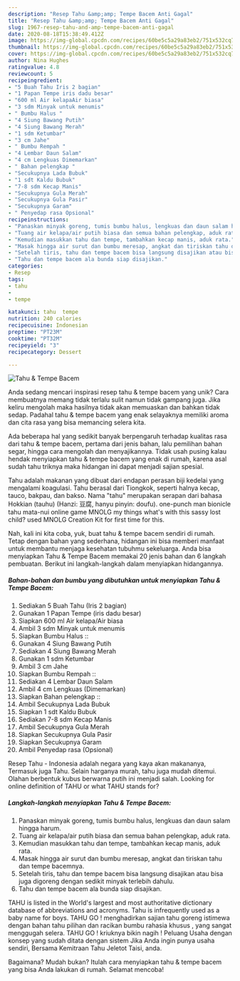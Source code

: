 ```yaml
---
description: "Resep Tahu &amp;amp; Tempe Bacem Anti Gagal"
title: "Resep Tahu &amp;amp; Tempe Bacem Anti Gagal"
slug: 1967-resep-tahu-and-amp-tempe-bacem-anti-gagal
date: 2020-08-18T15:38:49.412Z
image: https://img-global.cpcdn.com/recipes/60be5c5a29a83eb2/751x532cq70/tahu-tempe-bacem-foto-resep-utama.jpg
thumbnail: https://img-global.cpcdn.com/recipes/60be5c5a29a83eb2/751x532cq70/tahu-tempe-bacem-foto-resep-utama.jpg
cover: https://img-global.cpcdn.com/recipes/60be5c5a29a83eb2/751x532cq70/tahu-tempe-bacem-foto-resep-utama.jpg
author: Nina Hughes
ratingvalue: 4.8
reviewcount: 5
recipeingredient:
- "5 Buah Tahu Iris 2 bagian"
- "1 Papan Tempe iris dadu besar"
- "600 ml Air kelapaAir biasa"
- "3 sdm Minyak untuk menumis"
- " Bumbu Halus "
- "4 Siung Bawang Putih"
- "4 Siung Bawang Merah"
- "1 sdm Ketumbar"
- "3 cm Jahe"
- " Bumbu Rempah "
- "4 Lembar Daun Salam"
- "4 cm Lengkuas Dimemarkan"
- " Bahan pelengkap "
- "Secukupnya Lada Bubuk"
- "1 sdt Kaldu Bubuk"
- "7-8 sdm Kecap Manis"
- "Secukupnya Gula Merah"
- "Secukupnya Gula Pasir"
- "Secukupnya Garam"
- " Penyedap rasa Opsional"
recipeinstructions:
- "Panaskan minyak goreng, tumis bumbu halus, lengkuas dan daun salam hingga harum."
- "Tuang air kelapa/air putih biasa dan semua bahan pelengkap, aduk rata."
- "Kemudian masukkan tahu dan tempe, tambahkan kecap manis, aduk rata."
- "Masak hingga air surut dan bumbu meresap, angkat dan tiriskan tahu dan tempe bacemnya."
- "Setelah tiris, tahu dan tempe bacem bisa langsung disajikan atau bisa juga digoreng dengan sedikit minyak terlebih dahulu."
- "Tahu dan tempe bacem ala bunda siap disajikan."
categories:
- Resep
tags:
- tahu
- 
- tempe

katakunci: tahu  tempe 
nutrition: 240 calories
recipecuisine: Indonesian
preptime: "PT23M"
cooktime: "PT32M"
recipeyield: "3"
recipecategory: Dessert

---
```



![Tahu &amp; Tempe Bacem](https://img-global.cpcdn.com/recipes/60be5c5a29a83eb2/751x532cq70/tahu-tempe-bacem-foto-resep-utama.jpg)

Anda sedang mencari inspirasi resep tahu &amp; tempe bacem yang unik? Cara membuatnya memang tidak terlalu sulit namun tidak gampang juga. Jika keliru mengolah maka hasilnya tidak akan memuaskan dan bahkan tidak sedap. Padahal tahu &amp; tempe bacem yang enak selayaknya memiliki aroma dan cita rasa yang bisa memancing selera kita.

Ada beberapa hal yang sedikit banyak berpengaruh terhadap kualitas rasa dari tahu &amp; tempe bacem, pertama dari jenis bahan, lalu pemilihan bahan segar, hingga cara mengolah dan menyajikannya. Tidak usah pusing kalau hendak menyiapkan tahu &amp; tempe bacem yang enak di rumah, karena asal sudah tahu triknya maka hidangan ini dapat menjadi sajian spesial.

Tahu adalah makanan yang dibuat dari endapan perasan biji kedelai yang mengalami koagulasi. Tahu berasal dari Tiongkok, seperti halnya kecap, tauco, bakpau, dan bakso. Nama &#34;tahu&#34; merupakan serapan dari bahasa Hokkian (tauhu) (Hanzi: 豆腐, hanyu pinyin: doufu). one-punch man bionicle tahu mata-nui online game MNOLG my things what&#39;s with this sassy lost child? used MNOLG Creation Kit for first time for this.


Nah, kali ini kita coba, yuk, buat tahu &amp; tempe bacem sendiri di rumah. Tetap dengan bahan yang sederhana, hidangan ini bisa memberi manfaat untuk membantu menjaga kesehatan tubuhmu sekeluarga. Anda bisa menyiapkan Tahu &amp; Tempe Bacem memakai 20 jenis bahan dan 6 langkah pembuatan. Berikut ini langkah-langkah dalam menyiapkan hidangannya.

<!--inarticleads1-->

##### Bahan-bahan dan bumbu yang dibutuhkan untuk menyiapkan Tahu &amp; Tempe Bacem:

1. Sediakan 5 Buah Tahu (Iris 2 bagian)
1. Gunakan 1 Papan Tempe (iris dadu besar)
1. Siapkan 600 ml Air kelapa/Air biasa
1. Ambil 3 sdm Minyak untuk menumis
1. Siapkan  Bumbu Halus ::
1. Gunakan 4 Siung Bawang Putih
1. Sediakan 4 Siung Bawang Merah
1. Gunakan 1 sdm Ketumbar
1. Ambil 3 cm Jahe
1. Siapkan  Bumbu Rempah ::
1. Sediakan 4 Lembar Daun Salam
1. Ambil 4 cm Lengkuas (Dimemarkan)
1. Siapkan  Bahan pelengkap ::
1. Ambil Secukupnya Lada Bubuk
1. Siapkan 1 sdt Kaldu Bubuk
1. Sediakan 7-8 sdm Kecap Manis
1. Ambil Secukupnya Gula Merah
1. Siapkan Secukupnya Gula Pasir
1. Siapkan Secukupnya Garam
1. Ambil  Penyedap rasa (Opsional)


Resep Tahu - Indonesia adalah negara yang kaya akan makananya, Termasuk juga Tahu. Selain harganya murah, tahu juga mudah ditemui. Olahan berbentuk kubus berwarna putih ini menjadi salah. Looking for online definition of TAHU or what TAHU stands for? 

<!--inarticleads2-->

##### Langkah-langkah menyiapkan Tahu &amp; Tempe Bacem:

1. Panaskan minyak goreng, tumis bumbu halus, lengkuas dan daun salam hingga harum.
1. Tuang air kelapa/air putih biasa dan semua bahan pelengkap, aduk rata.
1. Kemudian masukkan tahu dan tempe, tambahkan kecap manis, aduk rata.
1. Masak hingga air surut dan bumbu meresap, angkat dan tiriskan tahu dan tempe bacemnya.
1. Setelah tiris, tahu dan tempe bacem bisa langsung disajikan atau bisa juga digoreng dengan sedikit minyak terlebih dahulu.
1. Tahu dan tempe bacem ala bunda siap disajikan.


TAHU is listed in the World&#39;s largest and most authoritative dictionary database of abbreviations and acronyms. Tahu is infrequently used as a baby name for boys. TAHU GO ! menghadirkan sajian tahu goreng istimewa dengan bahan tahu pilihan dan racikan bumbu rahasia khusus , yang sangat menggugah selera. TAHU GO ! kriuknya bikin nagih ! Peluang Usaha dengan konsep yang sudah ditata dengan sistem Jika Anda ingin punya usaha sendiri, Bersama Kemitraan Tahu Jeletot Taisi, anda. 

Bagaimana? Mudah bukan? Itulah cara menyiapkan tahu &amp; tempe bacem yang bisa Anda lakukan di rumah. Selamat mencoba!
